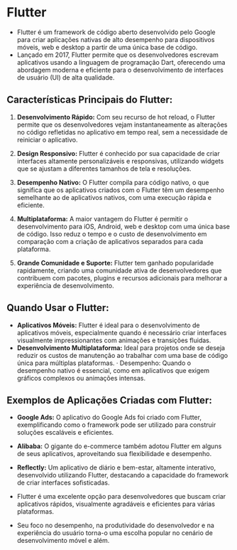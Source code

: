 # Flutter
- Flutter é um framework de código aberto desenvolvido pelo Google para criar aplicações nativas de alto desempenho para dispositivos móveis, web e desktop a partir de uma única base de código.
- Lançado em 2017, Flutter permite que os desenvolvedores escrevam aplicativos usando a linguagem de programação Dart, oferecendo uma abordagem moderna e eficiente para o desenvolvimento de interfaces de usuário (UI) de alta qualidade.​

## Características Principais do Flutter:
1. **Desenvolvimento Rápido:** Com seu recurso de hot reload, o Flutter permite que os desenvolvedores vejam instantaneamente as alterações no código refletidas no aplicativo em tempo real, sem a necessidade de reiniciar o aplicativo.

2. **Design Responsivo:** Flutter é conhecido por sua capacidade de criar interfaces altamente personalizáveis e responsivas, utilizando widgets que se ajustam a diferentes tamanhos de tela e resoluções.

3. **Desempenho Nativo:** O Flutter compila para código nativo, o que significa que os aplicativos criados com o Flutter têm um desempenho semelhante ao de aplicativos nativos, com uma execução rápida e eficiente.

4. **Multiplataforma:** A maior vantagem do Flutter é permitir o desenvolvimento para iOS, Android, web e desktop com uma única base de código. Isso reduz o tempo e o custo de desenvolvimento em comparação com a criação de aplicativos separados para cada plataforma.

5. **Grande Comunidade e Suporte:** Flutter tem ganhado popularidade rapidamente, criando uma comunidade ativa de desenvolvedores que contribuem com pacotes, plugins e recursos adicionais para melhorar a experiência de desenvolvimento.

## Quando Usar o Flutter:
- **Aplicativos Móveis:** Flutter é ideal para o desenvolvimento de aplicativos móveis, especialmente quando é necessário criar interfaces visualmente impressionantes com animações e transições fluidas.
- **Desenvolvimento Multiplataforma:** Ideal para projetos onde se deseja reduzir os custos de manutenção ao trabalhar com uma base de código única para múltiplas plataformas.
· Desempenho: Quando o desempenho nativo é essencial, como em aplicativos que exigem gráficos complexos ou animações intensas.

## Exemplos de Aplicações Criadas com Flutter:
- **Google Ads:** O aplicativo do Google Ads foi criado com Flutter, exemplificando como o framework pode ser utilizado para construir soluções escaláveis e eficientes.
- **Alibaba:** O gigante do e-commerce também adotou Flutter em alguns de seus aplicativos, aproveitando sua flexibilidade e desempenho.
- **Reflectly:** Um aplicativo de diário e bem-estar, altamente interativo, desenvolvido utilizando Flutter, destacando a capacidade do framework de criar interfaces sofisticadas.

- Flutter é uma excelente opção para desenvolvedores que buscam criar aplicativos rápidos, visualmente agradáveis e eficientes para várias plataformas.
- Seu foco no desempenho, na produtividade do desenvolvedor e na experiência do usuário torna-o uma escolha popular no cenário de desenvolvimento móvel e além.